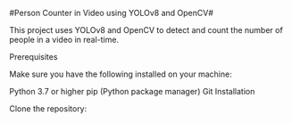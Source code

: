 #Person Counter in Video using YOLOv8 and OpenCV#

This project uses YOLOv8 and OpenCV to detect and count the number of people in a video in real-time.

Prerequisites

Make sure you have the following installed on your machine:

Python 3.7 or higher
pip (Python package manager)
Git
Installation

Clone the repository:
